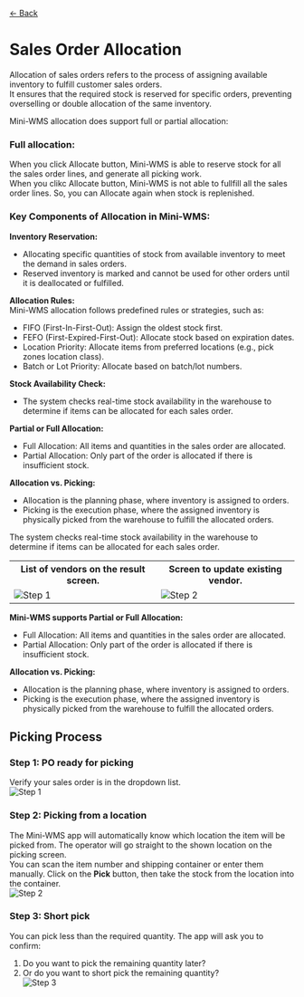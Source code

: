 [← Back](README.md)

# Sales Order Allocation

Allocation of sales orders refers to the process of assigning available inventory to fulfill customer sales orders.  
It ensures that the required stock is reserved for specific orders, preventing overselling or double allocation of the same inventory.  

Mini-WMS allocation does support full or partial allocation:  
### Full allocation:  
When you click Allocate button, Mini-WMS is able to reserve stock for all the sales order lines, and generate all picking work.  
When you clikc Allocate button, Mini-WMS is not able to fullfill all the sales order lines. So, you can Allocate again when stock is replenished.  

### Key Components of Allocation in Mini-WMS:

**Inventory Reservation:**
- Allocating specific quantities of stock from available inventory to meet the demand in sales orders.
- Reserved inventory is marked and cannot be used for other orders until it is deallocated or fulfilled.

**Allocation Rules:**  
Mini-WMS allocation follows predefined rules or strategies, such as:
- FIFO (First-In-First-Out): Assign the oldest stock first.
- FEFO (First-Expired-First-Out): Allocate stock based on expiration dates.
- Location Priority: Allocate items from preferred locations (e.g., pick zones location class).
- Batch or Lot Priority: Allocate based on batch/lot numbers.

**Stock Availability Check:**  
- The system checks real-time stock availability in the warehouse to determine if items can be allocated for each sales order.

**Partial or Full Allocation:** 
- Full Allocation: All items and quantities in the sales order are allocated.
- Partial Allocation: Only part of the order is allocated if there is insufficient stock.

**Allocation vs. Picking:** 
- Allocation is the planning phase, where inventory is assigned to orders.
- Picking is the execution phase, where the assigned inventory is physically picked from the warehouse to fulfill the allocated orders.

The system checks real-time stock availability in the warehouse to determine if items can be allocated for each sales order.

<table>
  <tr>
    <th>List of vendors on the result screen.</th>
    <th>Screen to update existing vendor.</th>
  </tr>
  <tr>
    <td style="vertical-align: top;">
      <img src="asset/salesOrderDetail1.png" alt="Step 1">
    </td>
    <td style="vertical-align: top;">
      <img src="asset/salesOrderDetail2.png" alt="Step 2">
    </td>
  </tr>
</table>

**Mini-WMS supports Partial or Full Allocation:**
- Full Allocation: All items and quantities in the sales order are allocated.
- Partial Allocation: Only part of the order is allocated if there is insufficient stock.

**Allocation vs. Picking:**
- Allocation is the planning phase, where inventory is assigned to orders.
- Picking is the execution phase, where the assigned inventory is physically picked from the warehouse to fulfill the allocated orders.


## Picking Process

### Step 1: PO ready for picking
Verify your sales order is in the dropdown list.  
![Step 1](asset/Picking1.png)

### Step 2: Picking from a location
The Mini-WMS app will automatically know which location the item will be picked from. The operator will go straight to the shown location on the picking screen.  
You can scan the item number and shipping container or enter them manually. Click on the **Pick** button, then take the stock from the location into the container.  
![Step 2](asset/Picking2.png)

### Step 3: Short pick
You can pick less than the required quantity. The app will ask you to confirm:  
1. Do you want to pick the remaining quantity later?  
2. Or do you want to short pick the remaining quantity?  
![Step 3](asset/Picking3.png)
